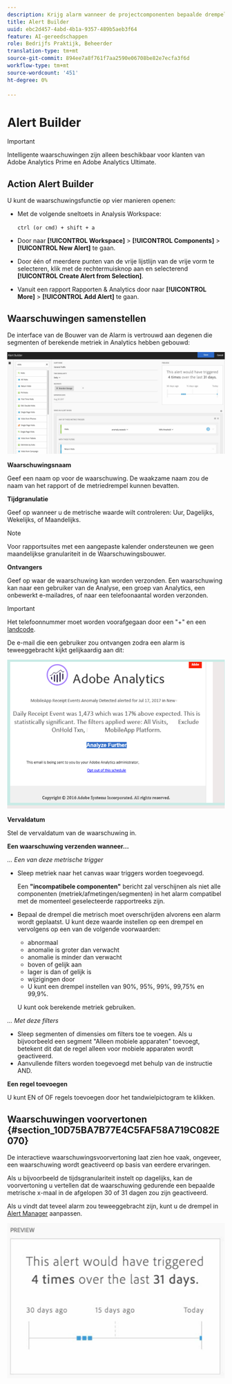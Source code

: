 ```yaml
---
description: Krijg alarm wanneer de projectcomponenten bepaalde drempels bereiken.
title: Alert Builder
uuid: ebc2d457-4abd-4b1a-9357-489b5aeb3f64
feature: AI-gereedschappen
role: Bedrijfs Praktijk, Beheerder
translation-type: tm+mt
source-git-commit: 894ee7a8f761f7aa2590e06708be82e7ecfa3f6d
workflow-type: tm+mt
source-wordcount: '451'
ht-degree: 0%

---
```



# Alert Builder

>[!IMPORTANT]
>
>Intelligente waarschuwingen zijn alleen beschikbaar voor klanten van Adobe Analytics Prime en Adobe Analytics Ultimate.

## Action Alert Builder

U kunt de waarschuwingsfunctie op vier manieren openen:

* Met de volgende sneltoets in Analysis Workspace:

   `ctrl (or cmd) + shift + a`
* Door naar **[!UICONTROL Workspace]** > **[!UICONTROL Components]** > **[!UICONTROL New Alert]** te gaan.
* Door één of meerdere punten van de vrije lijstlijn van de vrije vorm te selecteren, klik met de rechtermuisknop aan en selecterend **[!UICONTROL Create Alert from Selection]**.
* Vanuit een rapport Rapporten &amp; Analytics door naar **[!UICONTROL More]** > **[!UICONTROL Add Alert]** te gaan.

## Waarschuwingen samenstellen

De interface van de Bouwer van de Alarm is vertrouwd aan degenen die segmenten of berekende metriek in Analytics hebben gebouwd:

![](assets/alert_builder.png)

<!--Meike, I edited this table for validation -->

**Waarschuwingsnaam**

Geef een naam op voor de waarschuwing. De waakzame naam zou de naam van het rapport of de metriedrempel kunnen bevatten.

**Tijdgranulatie**

Geef op wanneer u de metrische waarde wilt controleren: Uur, Dagelijks, Wekelijks, of Maandelijks.

>[!NOTE]
>
>Voor rapportsuites met een aangepaste kalender ondersteunen we geen maandelijkse granulariteit in de Waarschuwingsbouwer.

**Ontvangers**

Geef op waar de waarschuwing kan worden verzonden. Een waarschuwing kan naar een gebruiker van de Analyse, een groep van Analytics, een onbewerkt e-mailadres, of naar een telefoonaantal worden verzonden.

>[!IMPORTANT]
>
>Het telefoonnummer moet worden voorafgegaan door een &quot;+&quot; en een [landcode](https://countrycode.org/).

De e-mail die een gebruiker zou ontvangen zodra een alarm is teweeggebracht kijkt gelijkaardig aan dit:

![](assets/alerts-email.PNG)

**Vervaldatum**

Stel de vervaldatum van de waarschuwing in.

**Een waarschuwing verzenden wanneer...**

*... Een van deze metrische trigger*

* Sleep metriek naar het canvas waar triggers worden toegevoegd.

   Een **&quot;incompatibele componenten&quot;** bericht zal verschijnen als niet alle componenten (metriek/afmetingen/segmenten) in het alarm compatibel met de momenteel geselecteerde rapportreeks zijn.
* Bepaal de drempel die metrisch moet overschrijden alvorens een alarm wordt geplaatst. U kunt deze waarde instellen op een drempel en vervolgens op een van de volgende voorwaarden:

   * abnormaal
   * anomalie is groter dan verwacht
   * anomalie is minder dan verwacht
   * boven of gelijk aan
   * lager is dan of gelijk is
   * wijzigingen door
   * U kunt een drempel instellen van 90%, 95%, 99%, 99,75% en 99,9%.

   U kunt ook berekende metriek gebruiken.

*... Met deze filters*

* Sleep segmenten of dimensies om filters toe te voegen. Als u bijvoorbeeld een segment &quot;Alleen mobiele apparaten&quot; toevoegt, betekent dit dat de regel alleen voor mobiele apparaten wordt geactiveerd.
* Aanvullende filters worden toegevoegd met behulp van de instructie AND.

**Een regel toevoegen**

U kunt EN of OF regels toevoegen door het tandwielpictogram te klikken.

## Waarschuwingen voorvertonen {#section_10D75BA7B77E4C5FAF58A719C082E070}

De interactieve waarschuwingsvoorvertoning laat zien hoe vaak, ongeveer, een waarschuwing wordt geactiveerd op basis van eerdere ervaringen.

Als u bijvoorbeeld de tijdsgranulariteit instelt op dagelijks, kan de voorvertoning u vertellen dat de waarschuwing gedurende een bepaalde metrische x-maal in de afgelopen 30 of 31 dagen zou zijn geactiveerd.

Als u vindt dat teveel alarm zou teweeggebracht zijn, kunt u de drempel in [Alert Manager](/help/components/c-alerts/alert-manager.md) aanpassen.

![](assets/alert_preview.png)
